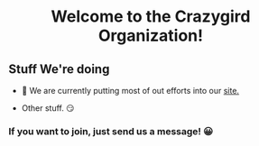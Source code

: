 <h1 align="center">Welcome to the Crazygird Organization! 
</h1>

## Stuff We're doing

 - 🚧 We are currently putting most of out efforts into our [site.](https://crazygird.github.io)  
 
 - Other stuff. 😏
 
 
 ### If you want to join, just send us a message! 😀







